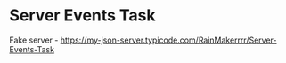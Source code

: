 # Server Events Task
Fake server - https://my-json-server.typicode.com/RainMakerrrr/Server-Events-Task
